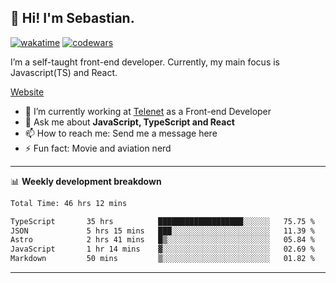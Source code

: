 ## 👋 Hi! I'm Sebastian.

[![wakatime](https://wakatime.com/badge/user/df0036c6-328a-4a39-be9b-e49417ed22a1.svg)](https://wakatime.com/@df0036c6-328a-4a39-be9b-e49417ed22a1)
[![codewars](https://www.codewars.com/users/sebavuye/badges/small)](https://www.codewars.com/users/sebavuye)

I’m a self-taught front-end developer. Currently, my main focus is Javascript(TS) and React.

[Website](https://sebastianvuye.be)

- 🔭 I’m currently working at [Telenet](https://telenet.be/) as a Front-end Developer
- 💬 Ask me about **JavaScript, TypeScript and React**
- 📫 How to reach me: Send me a message here
- ⚡ Fun fact: Movie and aviation nerd

-------

📊 **Weekly development breakdown**

<!--START_SECTION:waka-->

```txt
Total Time: 46 hrs 12 mins

TypeScript       35 hrs          ███████████████████░░░░░░   75.75 %
JSON             5 hrs 15 mins   ███░░░░░░░░░░░░░░░░░░░░░░   11.39 %
Astro            2 hrs 41 mins   █▒░░░░░░░░░░░░░░░░░░░░░░░   05.84 %
JavaScript       1 hr 14 mins    ▓░░░░░░░░░░░░░░░░░░░░░░░░   02.69 %
Markdown         50 mins         ▒░░░░░░░░░░░░░░░░░░░░░░░░   01.82 %
```

<!--END_SECTION:waka-->
-------
